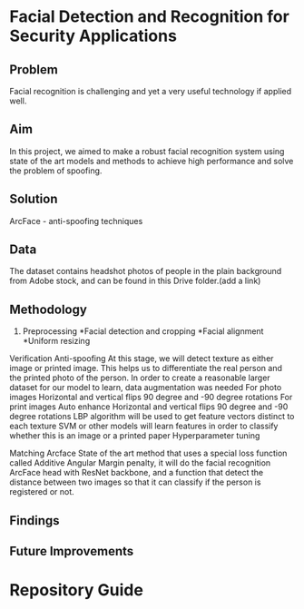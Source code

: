 # Facial Detection and Recognition for Security Applications

## Problem

Facial recognition is challenging and yet a very useful technology if applied well. 

## Aim

In this project, we aimed to make a robust facial recognition system using state of the art models and methods to achieve high performance and solve the problem of spoofing. 

## Solution

ArcFace - anti-spoofing techniques

## Data

The dataset contains headshot photos of people in the plain background from Adobe stock, and can be found in this Drive folder.(add a link)

## Methodology

1. Preprocessing
    *Facial detection and cropping
    *Facial alignment 
    *Uniform resizing 
 
Verification
 Anti-spoofing
At this stage, we will detect texture as either image or printed image. This helps us to differentiate the real person and the printed photo of the person. 
In order to create a reasonable larger dataset for our model to learn, data augmentation was needed
For photo images
Horizontal and vertical flips
90 degree and -90 degree rotations
 For print images
Auto enhance
Horizontal and vertical flips 
90 degree and -90 degree rotations
LBP algorithm will be used to get feature vectors distinct to each texture
SVM or other models will learn features in order to classify whether this is an image or a printed paper
Hyperparameter tuning
 
Matching
Arcface
State of the art method that uses a special loss function called Additive Angular Margin penalty, it will do the facial recognition
 ArcFace head with ResNet backbone, and a function that detect the distance between two images so that it can classify if the person is registered or not.


## Findings 

## Future Improvements

# Repository Guide




